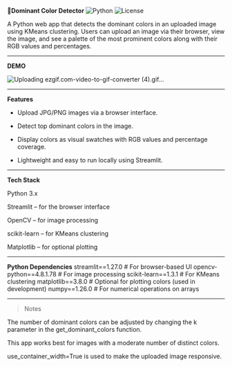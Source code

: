🎨**Dominant Color Detector**
![Python](https://img.shields.io/badge/Python-3.11-blue)
![License](https://img.shields.io/badge/License-MIT-green)

A Python web app that detects the dominant colors in an uploaded image using KMeans clustering. Users can upload an image via their browser, view the image, and see a palette of the most prominent colors along with their RGB values and percentages.

---
**DEMO**

![Uploading ezgif.com-video-to-gif-converter (4).gif…]()

---
**Features**

- Upload JPG/PNG images via a browser interface.

- Detect top dominant colors in the image.

- Display colors as visual swatches with RGB values and percentage coverage.

- Lightweight and easy to run locally using Streamlit.

---
**Tech Stack**

Python 3.x

Streamlit
 – for the browser interface

OpenCV
 – for image processing

scikit-learn
 – for KMeans clustering

Matplotlib
 – for optional plotting

---
**Python Dependencies**
streamlit==1.27.0        # For browser-based UI
opencv-python==4.8.1.78  # For image processing
scikit-learn==1.3.1      # For KMeans clustering
matplotlib==3.8.0        # Optional for plotting colors (used in development)
numpy==1.26.0            # For numerical operations on arrays

---
>Notes

The number of dominant colors can be adjusted by changing the k parameter in the get_dominant_colors function.

This app works best for images with a moderate number of distinct colors.

use_container_width=True is used to make the uploaded image responsive.
